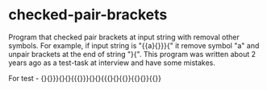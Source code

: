 # checked-pair-brackets
Program that checked pair brackets at input string with removal other symbols.
For example, if input string is "{{a}{}}}{" it remove symbol "a" and unpair brackets at the end of string "}{".
This program was written about 2 years ago as a test-task at interview and have some mistakes.

For test - {}{}}}{}{}{{{}}}{}{}{{{}{}{{}}{{}{}}{{}}